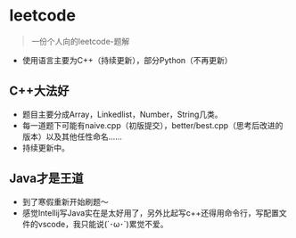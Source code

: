 # leetcode
> 一份个人向的leetcode-题解
- 使用语言主要为C++（持续更新），部分Python（不再更新）
## C++大法好
- 题目主要分成Array，Linkedlist，Number，String几类。
- 每一道题下可能有naive.cpp（初版提交），better/best.cpp（思考后改进的版本）以及其他任性命名……
- 持续更新中。
## Java才是王道
- 到了寒假重新开始刷题～
- 感觉Intellij写Java实在是太好用了，另外比起写c++还得用命令行，写配置文件的vscode，我只能说(´･ω･`)累觉不爱。
